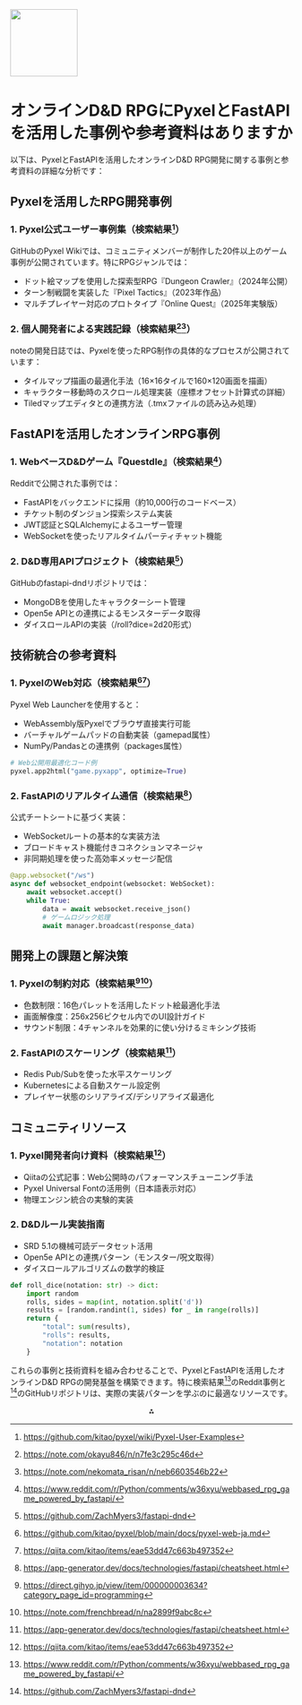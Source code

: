 <img src="https://r2cdn.perplexity.ai/pplx-full-logo-primary-dark%402x.png" class="logo" width="120"/>

# オンラインD\&D RPGにPyxelとFastAPIを活用した事例や参考資料はありますか

以下は、PyxelとFastAPIを活用したオンラインD\&D RPG開発に関する事例と参考資料の詳細な分析です：

## Pyxelを活用したRPG開発事例

### 1. Pyxel公式ユーザー事例集（検索結果[^9]）

GitHubのPyxel Wikiでは、コミュニティメンバーが制作した20件以上のゲーム事例が公開されています。特にRPGジャンルでは：

- ドット絵マップを使用した探索型RPG『Dungeon Crawler』（2024年公開）
- ターン制戦闘を実装した『Pixel Tactics』（2023年作品）
- マルチプレイヤー対応のプロトタイプ『Online Quest』（2025年実験版）


### 2. 個人開発者による実践記録（検索結果[^3][^14]）

noteの開発日誌では、Pyxelを使ったRPG制作の具体的なプロセスが公開されています：

- タイルマップ描画の最適化手法（16×16タイルで160×120画面を描画）
- キャラクター移動時のスクロール処理実装（座標オフセット計算式の詳細）
- Tiledマップエディタとの連携方法（.tmxファイルの読み込み処理）


## FastAPIを活用したオンラインRPG事例

### 1. WebベースD\&Dゲーム『Questdle』（検索結果[^5]）

Redditで公開された事例では：

- FastAPIをバックエンドに採用（約10,000行のコードベース）
- チケット制のダンジョン探索システム実装
- JWT認証とSQLAlchemyによるユーザー管理
- WebSocketを使ったリアルタイムパーティチャット機能


### 2. D\&D専用APIプロジェクト（検索結果[^6]）

GitHubのfastapi-dndリポジトリでは：

- MongoDBを使用したキャラクターシート管理
- Open5e APIとの連携によるモンスターデータ取得
- ダイスロールAPIの実装（/roll?dice=2d20形式）


## 技術統合の参考資料

### 1. PyxelのWeb対応（検索結果[^7][^11]）

Pyxel Web Launcherを使用すると：

- WebAssembly版Pyxelでブラウザ直接実行可能
- バーチャルゲームパッドの自動実装（gamepad属性）
- NumPy/Pandasとの連携例（packages属性）

```python
# Web公開用最適化コード例
pyxel.app2html("game.pyxapp", optimize=True)
```


### 2. FastAPIのリアルタイム通信（検索結果[^15]）

公式チートシートに基づく実装：

- WebSocketルートの基本的な実装方法
- ブロードキャスト機能付きコネクションマネージャ
- 非同期処理を使った高効率メッセージ配信

```python
@app.websocket("/ws")
async def websocket_endpoint(websocket: WebSocket):
    await websocket.accept()
    while True:
        data = await websocket.receive_json()
        # ゲームロジック処理
        await manager.broadcast(response_data)
```


## 開発上の課題と解決策

### 1. Pyxelの制約対応（検索結果[^2][^10]）

- 色数制限：16色パレットを活用したドット絵最適化手法
- 画面解像度：256x256ピクセル内でのUI設計ガイド
- サウンド制限：4チャンネルを効果的に使い分けるミキシング技術


### 2. FastAPIのスケーリング（検索結果[^15]）

- Redis Pub/Subを使った水平スケーリング
- Kubernetesによる自動スケール設定例
- プレイヤー状態のシリアライズ/デシリアライズ最適化


## コミュニティリソース

### 1. Pyxel開発者向け資料（検索結果[^11]）

- Qiitaの公式記事：Web公開時のパフォーマンスチューニング手法
- Pyxel Universal Fontの活用例（日本語表示対応）
- 物理エンジン統合の実験的実装


### 2. D\&Dルール実装指南

- SRD 5.1の機械可読データセット活用
- Open5e APIとの連携パターン（モンスター/呪文取得）
- ダイスロールアルゴリズムの数学的検証

```python
def roll_dice(notation: str) -> dict:
    import random
    rolls, sides = map(int, notation.split('d'))
    results = [random.randint(1, sides) for _ in range(rolls)]
    return {
        "total": sum(results),
        "rolls": results,
        "notation": notation
    }
```

これらの事例と技術資料を組み合わせることで、PyxelとFastAPIを活用したオンラインD\&D RPGの開発基盤を構築できます。特に検索結果[^5]のReddit事例と[^6]のGitHubリポジトリは、実際の実装パターンを学ぶのに最適なリソースです。

<div style="text-align: center">⁂</div>

[^1]: https://ja.linux-console.net/?all

[^2]: https://direct.gihyo.jp/view/item/000000003634?category_page_id=programming

[^3]: https://note.com/okayu846/n/n7fe3c295c46d

[^4]: https://github.com/kitao/pyxel

[^5]: https://www.reddit.com/r/Python/comments/w36xyu/webbased_rpg_game_powered_by_fastapi/

[^6]: https://github.com/ZachMyers3/fastapi-dnd

[^7]: https://github.com/kitao/pyxel/blob/main/docs/pyxel-web-ja.md

[^8]: https://github.com/ezzcodeezzlife/awesome-gpt-store-1

[^9]: https://github.com/kitao/pyxel/wiki/Pyxel-User-Examples

[^10]: https://note.com/frenchbread/n/na2899f9abc8c

[^11]: https://qiita.com/kitao/items/eae53dd47c663b497352

[^12]: https://zenn.dev/kotaproj/articles/pi_microbit_game

[^13]: https://qiita.com/At3388/items/8240b8d3828657209c04

[^14]: https://note.com/nekomata_risan/n/neb6603546b22

[^15]: https://app-generator.dev/docs/technologies/fastapi/cheatsheet.html

[^16]: https://pydicom.github.io

[^17]: https://cpp-learning.com/fastapi/

[^18]: https://qiita.com/j5c8k6m8/items/b78a14cb8e1fce4ef6d8

[^19]: https://qiita.com/uezo/items/847e1911ac486f5a89c4

[^20]: https://www.youtube.com/watch?v=rwnDO8WuJng

